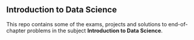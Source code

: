 ## Introduction to Data Science

This repo contains some of the exams, projects and solutions to end-of-chapter problems in
the subject **Introduction to Data Science**.